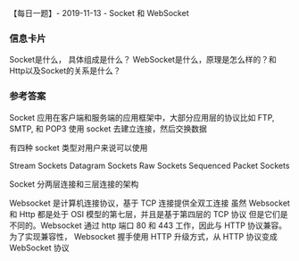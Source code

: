 【每日一题】- 2019-11-13 - Socket 和 WebSocket

### 信息卡片

 Socket是什么， 具体组成是什么？
 WebSocket是什么，原理是怎么样的？和Http以及Socket的关系是什么？

### 参考答案
 Socket 应用在客户端和服务端的应用框架中，大部分应用层的协议比如 FTP, SMTP,  和 POP3 使用 socket 去建立连接，然后交换数据

 有四种 socket 类型对用户来说可以使用

 Stream  Sockets
 Datagram Sockets
 Raw Sockets
 Sequenced Packet Sockets

 Socket 分两层连接和三层连接的架构

 Websocket 是计算机连接协议，基于 TCP 连接提供全双工连接
 虽然 Websocket  和 Http 都是处于 OSI 模型的第七层，并且是基于第四层的 TCP 协议
 但是它们是不同的。Websocket 通过 http 端口 80 和 443 工作，因此与 HTTP 协议兼容。
 为了实现兼容性， Websocket 握手使用 HTTP
 升级方式，从 HTTP 协议变成 WebSocket 协议